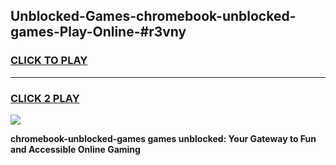 
## Unblocked-Games-chromebook-unblocked-games-Play-Online-#r3vny
<h3>
<a href="https://premium.freeplayer.one?title=chromebook-unblocked-games&ref=27F">CLICK TO PLAY</a></h3>
<hr>

<h3>
<a href="https://premium.freeplayer.one?title=chromebook-unblocked-games&ref=27F">CLICK 2 PLAY</a>
  
</h3>

<a href="https://premium.freeplayer.one?title=chromebook-unblocked-games&ref=27F"><img src="https://clearcache.store/games.png"></a>


**chromebook-unblocked-games games unblocked: Your Gateway to Fun and Accessible Online Gaming**
